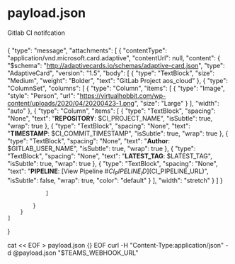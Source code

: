 # payload.json
Gitlab CI notifcation

###
{
    "type": "message",
    "attachments": [
        {
            "contentType": "application/vnd.microsoft.card.adaptive",
            "contentUrl": null,
            "content": {
                "$schema": "http://adaptivecards.io/schemas/adaptive-card.json",
                "type": "AdaptiveCard",
                "version": "1.5",
                "body": [
                    {
                        "type": "TextBlock",
                        "size": "Medium",
                        "weight": "Bolder",
                        "text": "GitLab Project aos_cloud"
                    },
                    {
                        "type": "ColumnSet",
                        "columns": [
                            {
                                "type": "Column",
                                "items": [
                                    {
                                        "type": "Image",
                                        "style": "Person",
                                        "url": "https://virtualhobbit.com/wp-content/uploads/2020/04/20200423-1.png",
                                        "size": "Large"
                                    }
                                ],
                                "width": "auto"
                            },
                            {
                                "type": "Column",
                                "items": [
                                    {
                                        "type": "TextBlock",
                                        "spacing": "None",
                                        "text": "**REPOSITORY**: $CI_PROJECT_NAME",
                                        "isSubtle": true,
                                        "wrap": true
                                    },
                                    {
                                        "type": "TextBlock",
                                        "spacing": "None",
                                        "text": "**TIMESTAMP**: $CI_COMMIT_TIMESTAMP",
                                        "isSubtle": true,
                                        "wrap": true
                                    },
                                    {
                                        "type": "TextBlock",
                                        "spacing": "None",
                                        "text": "**Author**: $GITLAB_USER_NAME",
                                        "isSubtle": true,
                                        "wrap": true
                                    },
                                    {
                                        "type": "TextBlock",
                                        "spacing": "None",
                                        "text": "**LATEST_TAG**: $LATEST_TAG",
                                        "isSubtle": true,
                                        "wrap": true
                                    },
                                    {
                                        "type": "TextBlock",
                                        "spacing": "None",
                                        "text": "**PIPELINE**: [View Pipeline #${CI_PIPELINE_ID}]($CI_PIPELINE_URL)",
                                        "isSubtle": false,
                                        "wrap": true,
                                        "color": "default"
                                    }
                                ],
                                "width": "stretch"
                            }
                        ]
                    }

                ]

            }
        }
    ]
}

cat << EOF > payload.json
{}
EOF
curl -H "Content-Type:application/json" -d @payload.json "$TEAMS_WEBHOOK_URL"
